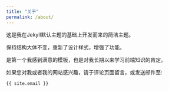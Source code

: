 ```yaml
---
title: "关于"
permalink: /about/
---
```


这是我在Jekyll默认主题的基础上开发而来的简洁主题。

保持结构大体不变，重新了设计样式，增强了功能。

是第一个我感到满意的模板，也是对我长期以来学习前端知识的肯定。

如果您对我或者我的网站感兴趣，请于评论页面留言，或发送邮件至: 

	{{ site.email }}
